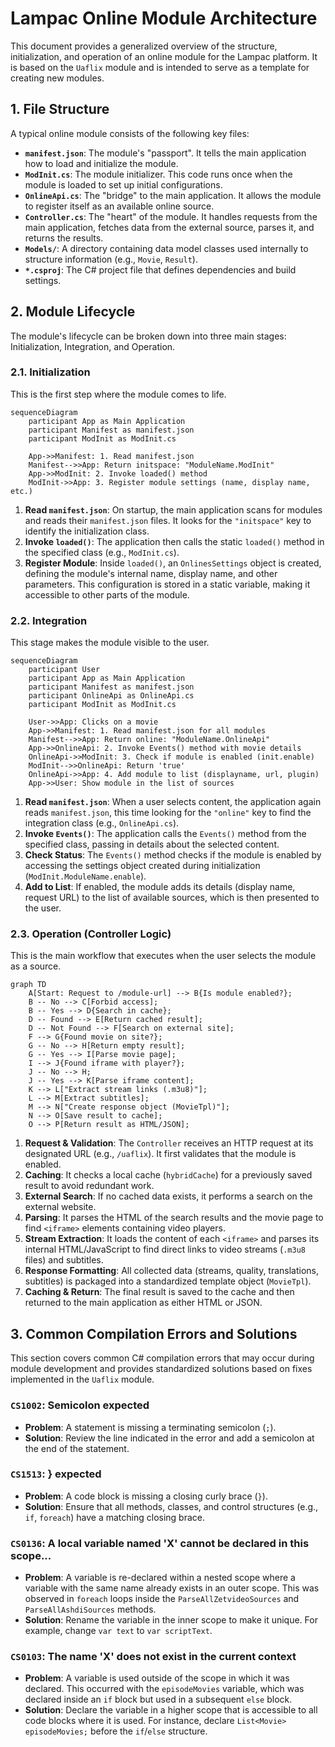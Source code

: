 # Lampac Online Module Architecture

This document provides a generalized overview of the structure, initialization, and operation of an online module for the Lampac platform. It is based on the `Uaflix` module and is intended to serve as a template for creating new modules.

## 1. File Structure

A typical online module consists of the following key files:

-   **`manifest.json`**: The module's "passport". It tells the main application how to load and initialize the module.
-   **`ModInit.cs`**: The module initializer. This code runs once when the module is loaded to set up initial configurations.
-   **`OnlineApi.cs`**: The "bridge" to the main application. It allows the module to register itself as an available online source.
-   **`Controller.cs`**: The "heart" of the module. It handles requests from the main application, fetches data from the external source, parses it, and returns the results.
-   **`Models/`**: A directory containing data model classes used internally to structure information (e.g., `Movie`, `Result`).
-   **`*.csproj`**: The C# project file that defines dependencies and build settings.

## 2. Module Lifecycle

The module's lifecycle can be broken down into three main stages: Initialization, Integration, and Operation.

### 2.1. Initialization

This is the first step where the module comes to life.

```mermaid
sequenceDiagram
    participant App as Main Application
    participant Manifest as manifest.json
    participant ModInit as ModInit.cs

    App->>Manifest: 1. Read manifest.json
    Manifest-->>App: Return initspace: "ModuleName.ModInit"
    App->>ModInit: 2. Invoke loaded() method
    ModInit->>App: 3. Register module settings (name, display name, etc.)
```

1.  **Read `manifest.json`**: On startup, the main application scans for modules and reads their `manifest.json` files. It looks for the `"initspace"` key to identify the initialization class.
2.  **Invoke `loaded()`**: The application then calls the static `loaded()` method in the specified class (e.g., `ModInit.cs`).
3.  **Register Module**: Inside `loaded()`, an `OnlinesSettings` object is created, defining the module's internal name, display name, and other parameters. This configuration is stored in a static variable, making it accessible to other parts of the module.

### 2.2. Integration

This stage makes the module visible to the user.

```mermaid
sequenceDiagram
    participant User
    participant App as Main Application
    participant Manifest as manifest.json
    participant OnlineApi as OnlineApi.cs
    participant ModInit as ModInit.cs

    User->>App: Clicks on a movie
    App->>Manifest: 1. Read manifest.json for all modules
    Manifest-->>App: Return online: "ModuleName.OnlineApi"
    App->>OnlineApi: 2. Invoke Events() method with movie details
    OnlineApi->>ModInit: 3. Check if module is enabled (init.enable)
    ModInit-->>OnlineApi: Return 'true'
    OnlineApi->>App: 4. Add module to list (displayname, url, plugin)
    App->>User: Show module in the list of sources
```

1.  **Read `manifest.json`**: When a user selects content, the application again reads `manifest.json`, this time looking for the `"online"` key to find the integration class (e.g., `OnlineApi.cs`).
2.  **Invoke `Events()`**: The application calls the `Events()` method from the specified class, passing in details about the selected content.
3.  **Check Status**: The `Events()` method checks if the module is enabled by accessing the settings object created during initialization (`ModInit.ModuleName.enable`).
4.  **Add to List**: If enabled, the module adds its details (display name, request URL) to the list of available sources, which is then presented to the user.

### 2.3. Operation (Controller Logic)

This is the main workflow that executes when the user selects the module as a source.

```mermaid
graph TD
    A[Start: Request to /module-url] --> B{Is module enabled?};
    B -- No --> C[Forbid access];
    B -- Yes --> D{Search in cache};
    D -- Found --> E[Return cached result];
    D -- Not Found --> F[Search on external site];
    F --> G{Found movie on site?};
    G -- No --> H[Return empty result];
    G -- Yes --> I[Parse movie page];
    I --> J{Found iframe with player?};
    J -- No --> H;
    J -- Yes --> K[Parse iframe content];
    K --> L["Extract stream links (.m3u8)"];
    L --> M[Extract subtitles];
    M --> N["Create response object (MovieTpl)"];
    N --> O[Save result to cache];
    O --> P[Return result as HTML/JSON];
```

1.  **Request & Validation**: The `Controller` receives an HTTP request at its designated URL (e.g., `/uaflix`). It first validates that the module is enabled.
2.  **Caching**: It checks a local cache (`hybridCache`) for a previously saved result to avoid redundant work.
3.  **External Search**: If no cached data exists, it performs a search on the external website.
4.  **Parsing**: It parses the HTML of the search results and the movie page to find `<iframe>` elements containing video players.
5.  **Stream Extraction**: It loads the content of each `<iframe>` and parses its internal HTML/JavaScript to find direct links to video streams (`.m3u8` files) and subtitles.
6.  **Response Formatting**: All collected data (streams, quality, translations, subtitles) is packaged into a standardized template object (`MovieTpl`).
7.  **Caching & Return**: The final result is saved to the cache and then returned to the main application as either HTML or JSON.
## 3. Common Compilation Errors and Solutions

This section covers common C# compilation errors that may occur during module development and provides standardized solutions based on fixes implemented in the `Uaflix` module.

### `CS1002`: Semicolon expected

-   **Problem**: A statement is missing a terminating semicolon (`;`).
-   **Solution**: Review the line indicated in the error and add a semicolon at the end of the statement.

### `CS1513`: } expected

-   **Problem**: A code block is missing a closing curly brace (`}`).
-   **Solution**: Ensure that all methods, classes, and control structures (e.g., `if`, `foreach`) have a matching closing brace.

### `CS0136`: A local variable named 'X' cannot be declared in this scope...

-   **Problem**: A variable is re-declared within a nested scope where a variable with the same name already exists in an outer scope. This was observed in `foreach` loops inside the `ParseAllZetvideoSources` and `ParseAllAshdiSources` methods.
-   **Solution**: Rename the variable in the inner scope to make it unique. For example, change `var text` to `var scriptText`.

### `CS0103`: The name 'X' does not exist in the current context

-   **Problem**: A variable is used outside of the scope in which it was declared. This occurred with the `episodeMovies` variable, which was declared inside an `if` block but used in a subsequent `else` block.
-   **Solution**: Declare the variable in a higher scope that is accessible to all code blocks where it is used. For instance, declare `List<Movie> episodeMovies;` before the `if`/`else` structure.